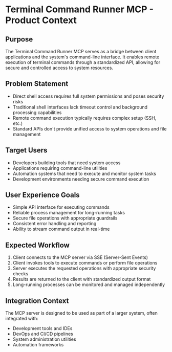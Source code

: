# Terminal Command Runner MCP - Product Context

## Purpose

The Terminal Command Runner MCP serves as a bridge between client applications and the system's command-line interface. It enables remote execution of terminal commands through a standardized API, allowing for secure and controlled access to system resources.

## Problem Statement

- Direct shell access requires full system permissions and poses security risks
- Traditional shell interfaces lack timeout control and background processing capabilities
- Remote command execution typically requires complex setup (SSH, etc.)
- Standard APIs don't provide unified access to system operations and file management

## Target Users

- Developers building tools that need system access
- Applications requiring command-line utilities
- Automation systems that need to execute and monitor system tasks
- Development environments needing secure command execution

## User Experience Goals

- Simple API interface for executing commands
- Reliable process management for long-running tasks
- Secure file operations with appropriate guardrails
- Consistent error handling and reporting
- Ability to stream command output in real-time

## Expected Workflow

1. Client connects to the MCP server via SSE (Server-Sent Events)
2. Client invokes tools to execute commands or perform file operations
3. Server executes the requested operations with appropriate security checks
4. Results are returned to the client with standardized output format
5. Long-running processes can be monitored and managed independently

## Integration Context

The MCP server is designed to be used as part of a larger system, often integrated with:
- Development tools and IDEs
- DevOps and CI/CD pipelines
- System administration utilities
- Automation frameworks 